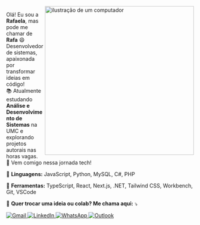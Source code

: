 <img src="https://raw.githubusercontent.com/MicaelliMedeiros/micaellimedeiros/master/image/computer-illustration.png" alt="ilustração de um computador" min-width="400px" max-width="400px" width="400px" align="right" />

<p align="left"> 
  Olá! Eu sou a <strong>Rafaela</strong>, mas pode me chamar de <strong>Rafa</strong> 😄<br>
  Desenvolvedor de sistemas, apaixonada por transformar ideias em código!<br>
  📚 Atualmente estudando <strong>Análise e Desenvolvimento de Sistemas</strong> na UMC e explorando projetos autorais nas horas vagas.<br>
  🚀 Vem comigo nessa jornada tech!
</p>

<p align="left">
  🦄 <strong>Linguagens:</strong> JavaScript, Python, MySQL, C#, PHP
</p>

<p align="left">
  💼 <strong>Ferramentas:</strong> TypeScript, React, Next.js, .NET, Tailwind CSS, Workbench, Git, VSCode
</p>

<p align="left">
  💌 <strong>Quer trocar uma ideia ou colab? Me chama aqui:</strong> ⤵️
</p>

<p align="left">
  <a href="mailto:rafaela.campelo06@gmail.com" title="Gmail">
    <img src="https://img.shields.io/badge/-Gmail-FF0000?style=flat-square&labelColor=FF0000&logo=gmail&logoColor=white" alt="Gmail"/>
  </a>
  <a href="https://www.linkedin.com/in/rafaela-campelo-7a6008303/" title="LinkedIn">
    <img src="https://img.shields.io/badge/-Linkedin-0e76a8?style=flat-square&logo=Linkedin&logoColor=white" alt="LinkedIn"/>
  </a>
  <a href="https://wa.me/5511951861263" title="WhatsApp">
    <img src="https://img.shields.io/badge/-WhatsApp-25d366?style=flat-square&labelColor=25d366&logo=whatsapp&logoColor=white" alt="WhatsApp"/>
  </a>
  <a href="mailto:rafaelaccdfranca@outlook.com" title="Outlook">
  <img src="https://img.shields.io/badge/-Outlook-0078D4?style=flat-square&labelColor=0078D4&logo=microsoft-outlook&logoColor=white" alt="Outlook"/>
</a>

</p>
